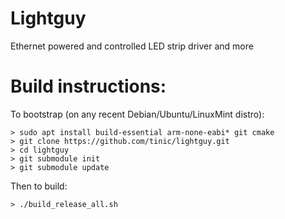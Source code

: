 # Lightguy
Ethernet powered and controlled LED strip driver and more

# Build instructions:

To bootstrap (on any recent Debian/Ubuntu/LinuxMint distro):

```
> sudo apt install build-essential arm-none-eabi* git cmake
> git clone https://github.com/tinic/lightguy.git
> cd lightguy
> git submodule init
> git submodule update
```

Then to build:

```
> ./build_release_all.sh
```
